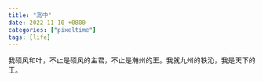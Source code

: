 ```yaml
---
title: "高中"
date: 2022-11-10 +0800
categories: ["pixeltime"]
tags: [life]
---
```

 
我硕风和叶，不止是硕风的主君，不止是瀚州的王。我就九州的铁沁，我是天下的王。


